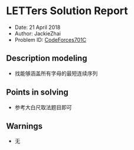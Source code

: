 # LETTers Solution Report

- Date: 21 April 2018
- Author: JackieZhai
- Problem ID: [CodeForces701C](http://codeforces.com/problemset/problem/701/C)

## Description modeling

- 找能够涵盖所有字母的最短连续序列

## Points in solving

- 参考大白尺取法题目即可

## Warnings

- 无
